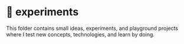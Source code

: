 # 🧪 experiments

This folder contains small ideas, experiments, and playground projects where I test new concepts, technologies, and learn by doing.
